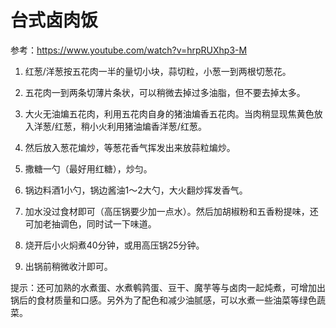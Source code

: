 # 台式卤肉饭

参考：https://www.youtube.com/watch?v=hrpRUXhp3-M

1. 红葱/洋葱按五花肉一半的量切小块，蒜切粒，小葱一到两根切葱花。

2. 五花肉一到两条切薄片条状，可以稍微去掉过多油脂，但不要去掉太多。

3. 大火无油煸五花肉，利用五花肉自身的猪油煸香五花肉。当肉稍显现焦黄色放入洋葱/红葱，稍小火利用猪油煸香洋葱/红葱。

4. 然后放入葱花煸炒，等葱花香气挥发出来放蒜粒煸炒。

5. 撒糖一勺（最好用红糖），炒匀。

6. 锅边料酒1小勺，锅边酱油1～2大勺，大火翻炒挥发香气。

7. 加水没过食材即可（高压锅要少加一点水）。然后加胡椒粉和五香粉提味，还可加老抽调色，同时试一下味道。

8. 烧开后小火焖煮40分钟，或用高压锅25分钟。

9. 出锅前稍微收汁即可。

提示：还可加熟的水煮蛋、水煮鹌鹑蛋、豆干、魔芋等与卤肉一起炖煮，可增加出锅后的食材质量和口感。另外为了配色和减少油腻感，可以水煮一些油菜等绿色蔬菜。
